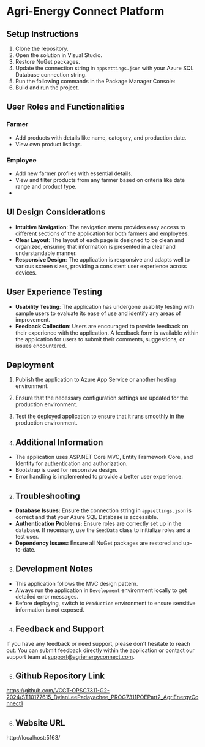 ﻿<!-- File generated with assistance from ChatGPT -->


# Agri-Energy Connect Platform


## Setup Instructions

1. Clone the repository.
2. Open the solution in Visual Studio.
3. Restore NuGet packages.
4. Update the connection string in `appsettings.json` with your Azure SQL Database connection string.
5. Run the following commands in the Package Manager Console:
6. Build and run the project.


## User Roles and Functionalities


### Farmer
- Add products with details like name, category, and production date.
- View own product listings.


### Employee
- Add new farmer profiles with essential details.
- View and filter products from any farmer based on criteria like date range and product type.
- 

## UI Design Considerations
- **Intuitive Navigation**: The navigation menu provides easy access to different sections of the application for both farmers and employees.
- **Clear Layout**: The layout of each page is designed to be clean and organized, ensuring that information is presented in a clear and understandable manner.
- **Responsive Design**: The application is responsive and adapts well to various screen sizes, providing a consistent user experience across devices.


## User Experience Testing
- **Usability Testing**: The application has undergone usability testing with sample users to evaluate its ease of use and identify any areas of improvement.
- **Feedback Collection**: Users are encouraged to provide feedback on their experience with the application. A feedback form is available within the application for users to submit their comments, suggestions, or issues encountered.



## Deployment

1. Publish the application to Azure App Service or another hosting environment.
2. Ensure that the necessary configuration settings are updated for the production environment.
3. Test the deployed application to ensure that it runs smoothly in the production environment.


1. ## Additional Information
- The application uses ASP.NET Core MVC, Entity Framework Core, and Identity for authentication and authorization.
- Bootstrap is used for responsive design.
- Error handling is implemented to provide a better user experience.


2. ## Troubleshooting

- **Database Issues:** Ensure the connection string in `appsettings.json` is correct and that your Azure SQL Database is accessible.
- **Authentication Problems:** Ensure roles are correctly set up in the database. If necessary, use the `SeedData` class to initialize roles and a test user.
- **Dependency Issues:** Ensure all NuGet packages are restored and up-to-date.


3. ## Development Notes

- This application follows the MVC design pattern.
- Always run the application in `Development` environment locally to get detailed error messages.
- Before deploying, switch to `Production` environment to ensure sensitive information is not exposed.


4. ## Feedback and Support
If you have any feedback or need support, please don't hesitate to reach out. You can submit feedback directly within the application or contact our support team at support@agrienergyconnect.com.


5. ## Github Repository Link

https://github.com/VCCT-OPSC7311-G2-2024/ST10177615_DylanLeePadayachee_PROG7311POEPart2_AgriEnergyConnect1

6.  ## Website URL
	 
http://localhost:5163/

